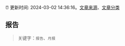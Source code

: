 :alarm_clock: 更新时间: 2024-03-02 14:36:16。[文章来源](/README.md)、[文章分类](/TAGS.md)

## 报告


> 关键字：`报告`、`月报`



